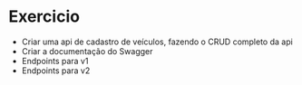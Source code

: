 # Exercicio
- Criar uma api de cadastro de veículos, fazendo o CRUD completo da api
- Criar a documentação do Swagger
- Endpoints para v1
- Endpoints para v2